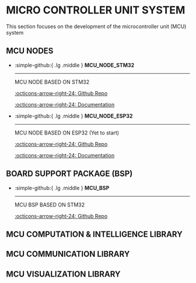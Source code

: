 # MICRO CONTROLLER UNIT SYSTEM 

This section focuses on the development of the microcontroller unit (MCU) system

## MCU NODES

<div class="grid cards" markdown>

-   :simple-github:{ .lg .middle } __MCU_NODE_STM32__

    ---

    MCU NODE BASED ON STM32


    [:octicons-arrow-right-24: <a href="https://github.com/Shuaiwen-Cui/MCU_NODE_STM32.git" target="_blank"> Github Repo </a>](#)

    [:octicons-arrow-right-24: <a href="https://shuaiwen-cui.github.io/MCU_NODE_STM32/" target="_blank"> Documentation </a>](#)

-   :simple-github:{ .lg .middle } __MCU_NODE_ESP32__

    ---

    MCU NODE BASED ON ESP32 (Yet to start)


    [:octicons-arrow-right-24: <a href="https://github.com/Shuaiwen-Cui/MCU_NODE_ESP32.git" target="_blank"> Github Repo </a>](#)

    [:octicons-arrow-right-24: <a href="https://shuaiwen-cui.github.io/MCU_NODE_ESP32/" target="_blank"> Documentation </a>](#)

</div>

## BOARD SUPPORT PACKAGE (BSP)

<div class="grid cards" markdown>

-   :simple-github:{ .lg .middle } __MCU_BSP__

    ---

    MCU BSP BASED ON STM32


    [:octicons-arrow-right-24: <a href="https://github.com/Shuaiwen-Cui/MCU_BSP.git" target="_blank"> Github Repo </a>](#)

</div>


## MCU COMPUTATION & INTELLIGENCE LIBRARY

## MCU COMMUNICATION LIBRARY

## MCU VISUALIZATION LIBRARY